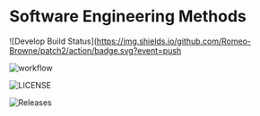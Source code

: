 


# Software Engineering Methods

![Develop Build Status](https://img.shields.io/github.com/Romeo-Browne/patch2/action/badge.svg?event=push

![workflow](https://github.com/Romeo-Browne/patch2/actions/workflows/main.yml/badge.svg)

![LICENSE](https://img.shields.io/github/license/Romeo-Browne/patch2.svg?style=flat-square)

![Releases](https://img.shields.io/github/release/Romeo-Browne/patch2/all.svg?style=flat-square)

